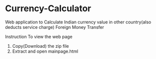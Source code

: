# Currency-Calculator
Web application to Calculate Indian currency value in other country(also deducts service charge) Foreign Money Transfer

Instruction To view the web page
1. Copy(Download) the zip file
2. Extract and open mainpage.html

